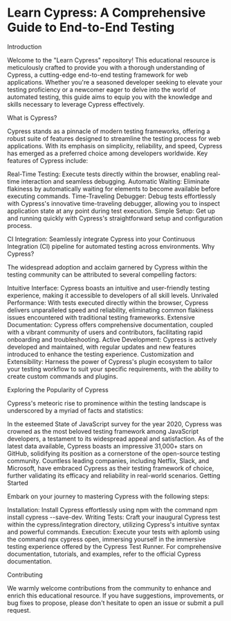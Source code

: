# Learn Cypress: A Comprehensive Guide to End-to-End Testing

Introduction

Welcome to the "Learn Cypress" repository! This educational resource is meticulously crafted to provide you with a thorough understanding of Cypress, a cutting-edge end-to-end testing framework for web applications. Whether you're a seasoned developer seeking to elevate your testing proficiency or a newcomer eager to delve into the world of automated testing, this guide aims to equip you with the knowledge and skills necessary to leverage Cypress effectively.

What is Cypress?

Cypress stands as a pinnacle of modern testing frameworks, offering a robust suite of features designed to streamline the testing process for web applications. With its emphasis on simplicity, reliability, and speed, Cypress has emerged as a preferred choice among developers worldwide. Key features of Cypress include:

Real-Time Testing: Execute tests directly within the browser, enabling real-time interaction and seamless debugging.
Automatic Waiting: Eliminate flakiness by automatically waiting for elements to become available before executing commands.
Time-Traveling Debugger: Debug tests effortlessly with Cypress's innovative time-traveling debugger, allowing you to inspect application state at any point during test execution.
Simple Setup: Get up and running quickly with Cypress's straightforward setup and configuration process.

CI Integration: Seamlessly integrate Cypress into your Continuous Integration (CI) pipeline for automated testing across environments.
Why Cypress?

The widespread adoption and acclaim garnered by Cypress within the testing community can be attributed to several compelling factors:

Intuitive Interface: Cypress boasts an intuitive and user-friendly testing experience, making it accessible to developers of all skill levels.
Unrivaled Performance: With tests executed directly within the browser, Cypress delivers unparalleled speed and reliability, eliminating common flakiness issues encountered with traditional testing frameworks.
Extensive Documentation: Cypress offers comprehensive documentation, coupled with a vibrant community of users and contributors, facilitating rapid onboarding and troubleshooting.
Active Development: Cypress is actively developed and maintained, with regular updates and new features introduced to enhance the testing experience.
Customization and Extensibility: Harness the power of Cypress's plugin ecosystem to tailor your testing workflow to suit your specific requirements, with the ability to create custom commands and plugins.

Exploring the Popularity of Cypress

Cypress's meteoric rise to prominence within the testing landscape is underscored by a myriad of facts and statistics:

In the esteemed State of JavaScript survey for the year 2020, Cypress was crowned as the most beloved testing framework among JavaScript developers, a testament to its widespread appeal and satisfaction.
As of the latest data available, Cypress boasts an impressive 31,000+ stars on GitHub, solidifying its position as a cornerstone of the open-source testing community.
Countless leading companies, including Netflix, Slack, and Microsoft, have embraced Cypress as their testing framework of choice, further validating its efficacy and reliability in real-world scenarios.
Getting Started

Embark on your journey to mastering Cypress with the following steps:

Installation: Install Cypress effortlessly using npm with the command npm install cypress --save-dev.
Writing Tests: Craft your inaugural Cypress test within the cypress/integration directory, utilizing Cypress's intuitive syntax and powerful commands.
Execution: Execute your tests with aplomb using the command npx cypress open, immersing yourself in the immersive testing experience offered by the Cypress Test Runner.
For comprehensive documentation, tutorials, and examples, refer to the official Cypress documentation.

Contributing

We warmly welcome contributions from the community to enhance and enrich this educational resource. If you have suggestions, improvements, or bug fixes to propose, please don't hesitate to open an issue or submit a pull request.



